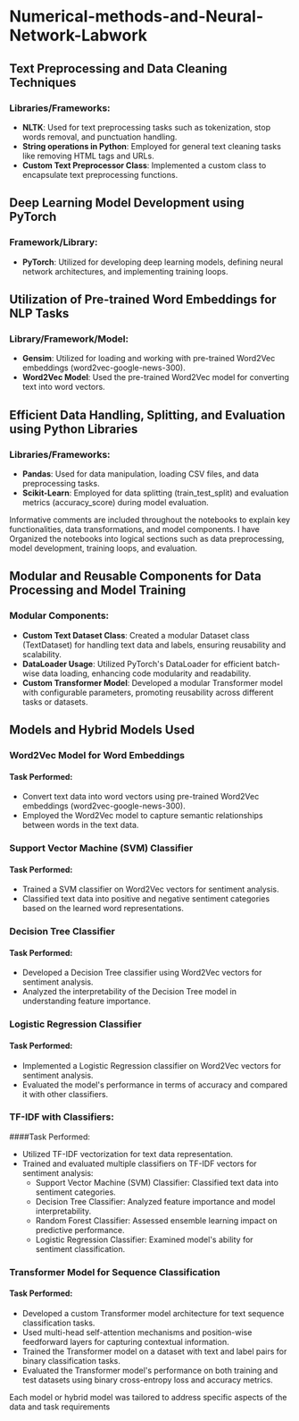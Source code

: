 # Numerical-methods-and-Neural-Network-Labwork

## Text Preprocessing and Data Cleaning Techniques

### Libraries/Frameworks:
- **NLTK**: Used for text preprocessing tasks such as tokenization, stop words removal, and punctuation handling.
- **String operations in Python**: Employed for general text cleaning tasks like removing HTML tags and URLs.
- **Custom Text Preprocessor Class**: Implemented a custom class to encapsulate text preprocessing functions.

## Deep Learning Model Development using PyTorch

### Framework/Library:
- **PyTorch**: Utilized for developing deep learning models, defining neural network architectures, and implementing training loops.

## Utilization of Pre-trained Word Embeddings for NLP Tasks

### Library/Framework/Model:
- **Gensim**: Utilized for loading and working with pre-trained Word2Vec embeddings (word2vec-google-news-300).
- **Word2Vec Model**: Used the pre-trained Word2Vec model for converting text into word vectors.

## Efficient Data Handling, Splitting, and Evaluation using Python Libraries

### Libraries/Frameworks:
- **Pandas**: Used for data manipulation, loading CSV files, and data preprocessing tasks.
- **Scikit-Learn**: Employed for data splitting (train_test_split) and evaluation metrics (accuracy_score) during model evaluation.

Informative comments are included throughout the notebooks to explain key functionalities, data transformations, and model components.
I have Organized the notebooks into logical sections such as data preprocessing, model development, training loops, and evaluation.

## Modular and Reusable Components for Data Processing and Model Training

### Modular Components:
- **Custom Text Dataset Class**: Created a modular Dataset class (TextDataset) for handling text data and labels, ensuring reusability and scalability.
- **DataLoader Usage**: Utilized PyTorch's DataLoader for efficient batch-wise data loading, enhancing code modularity and readability.
- **Custom Transformer Model**: Developed a modular Transformer model with configurable parameters, promoting reusability across different tasks or datasets.


## Models and Hybrid Models Used

### Word2Vec Model for Word Embeddings
#### Task Performed:
- Convert text data into word vectors using pre-trained Word2Vec embeddings (word2vec-google-news-300).
- Employed the Word2Vec model to capture semantic relationships between words in the text data.

### Support Vector Machine (SVM) Classifier
#### Task Performed:
- Trained a SVM classifier on Word2Vec vectors for sentiment analysis.
- Classified text data into positive and negative sentiment categories based on the learned word representations.

### Decision Tree Classifier
#### Task Performed:
- Developed a Decision Tree classifier using Word2Vec vectors for sentiment analysis.
- Analyzed the interpretability of the Decision Tree model in understanding feature importance.

### Logistic Regression Classifier
#### Task Performed:
- Implemented a Logistic Regression classifier on Word2Vec vectors for sentiment analysis.
- Evaluated the model's performance in terms of accuracy and compared it with other classifiers.

### TF-IDF with Classifiers:

####Task Performed:
- Utilized TF-IDF vectorization for text data representation.
- Trained and evaluated multiple classifiers on TF-IDF vectors for sentiment analysis:
  - Support Vector Machine (SVM) Classifier: Classified text data into sentiment categories.
  - Decision Tree Classifier: Analyzed feature importance and model interpretability.
  - Random Forest Classifier: Assessed ensemble learning impact on predictive performance.
  - Logistic Regression Classifier: Examined model's ability for sentiment classification.

### Transformer Model for Sequence Classification
#### Task Performed:
- Developed a custom Transformer model architecture for text sequence classification tasks.
- Used multi-head self-attention mechanisms and position-wise feedforward layers for capturing contextual information.
- Trained the Transformer model on a dataset with text and label pairs for binary classification tasks.
- Evaluated the Transformer model's performance on both training and test datasets using binary cross-entropy loss and accuracy metrics.

Each model or hybrid model was tailored to address specific aspects of the data and task requirements






